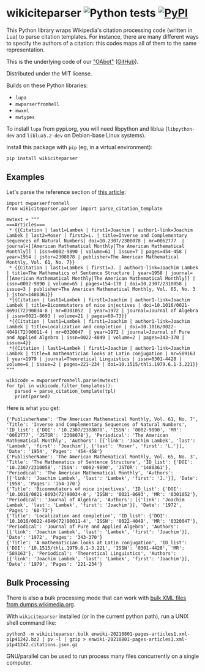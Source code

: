 wikiciteparser ![Python tests](https://github.com/dissemin/wikiciteparser/workflows/Python%20tests/badge.svg) [![PyPI](https://img.shields.io/pypi/v/wikiciteparser.svg)](https://pypi.python.org/pypi/wikiciteparser)
==============

This Python library wraps Wikipedia's citation processing code (written in Lua) to
parse citation templates. For instance, there are many different ways to specify the
authors of a citation: this codes maps all of them to the same representation.

This is the underlying code of our ["OAbot"](https://tools.wmflabs.org/oabot/) ([GitHub](https://github.com/dissemin/oabot)).

Distributed under the MIT license.

Builds on these Python libraries:

- `lupa`
- `mwparserfromhell`
- `mwxml`
- `mwtypes`

To install `lupa` from pypi.org, you will need libpython and liblua (`libpython-dev` and `liblua5.2-dev` on Debian-base Linux systems).

Install this package with `pip` (eg, in a virtual environment):

    pip install wikiciteparser

## Examples

Let's parse the reference section of [this article](https://en.wikipedia.org/wiki/Joachim_Lambek):

    import mwparserfromhell
    from wikiciteparser.parser import parse_citation_template
    
    mwtext = """
    ===Articles===
     * {{Citation | last1=Lambek | first1=Joachim | author1-link=Joachim Lambek | last2=Moser | first2=L. | title=Inverse and Complementary Sequences of Natural Numbers| doi=10.2307/2308078 | mr=0062777  | journal=[[American Mathematical Monthly|The American Mathematical Monthly]] | issn=0002-9890 | volume=61 | issue=7 | pages=454–458 | year=1954 | jstor=2308078 | publisher=The American Mathematical Monthly, Vol. 61, No. 7}}
     * {{Citation | last1=Lambek | first1=J. | author1-link=Joachim Lambek | title=The Mathematics of Sentence Structure | year=1958 | journal=[[American Mathematical Monthly|The American Mathematical Monthly]] | issn=0002-9890 | volume=65 | pages=154–170 | doi=10.2307/2310058 | issue=3 | publisher=The American Mathematical Monthly, Vol. 65, No. 3 | jstor=1480361}}
     *{{Citation | last1=Lambek | first1=Joachim | author1-link=Joachim Lambek | title=Bicommutators of nice injectives | doi=10.1016/0021-8693(72)90034-8 | mr=0301052  | year=1972 | journal=Journal of Algebra | issn=0021-8693 | volume=21 | pages=60–73}}
     *{{Citation | last1=Lambek | first1=Joachim | author1-link=Joachim Lambek | title=Localization and completion | doi=10.1016/0022-4049(72)90011-4 | mr=0320047  | year=1972 | journal=Journal of Pure and Applied Algebra | issn=0022-4049 | volume=2 | pages=343–370 | issue=4}}
     *{{Citation | last1=Lambek | first1=Joachim | author1-link=Joachim Lambek | title=A mathematician looks at Latin conjugation | mr=589163  | year=1979 | journal=Theoretical Linguistics | issn=0301-4428 | volume=6 | issue=2 | pages=221–234 | doi=10.1515/thli.1979.6.1-3.221}}
    """
    
    wikicode = mwparserfromhell.parse(mwtext)
    for tpl in wikicode.filter_templates():
       parsed = parse_citation_template(tpl)
       print(parsed)

Here is what you get:

    {'PublisherName': 'The American Mathematical Monthly, Vol. 61, No. 7', 'Title': 'Inverse and Complementary Sequences of Natural Numbers', 'ID_list': {'DOI': '10.2307/2308078', 'ISSN': '0002-9890', 'MR': '0062777', 'JSTOR': '2308078'}, 'Periodical': 'The American Mathematical Monthly', 'Authors': [{'link': 'Joachim Lambek', 'last': 'Lambek', 'first': 'Joachim'}, {'last': 'Moser', 'first': 'L.'}], 'Date': '1954', 'Pages': '454-458'}
    {'PublisherName': 'The American Mathematical Monthly, Vol. 65, No. 3', 'Title': 'The Mathematics of Sentence Structure', 'ID_list': {'DOI': '10.2307/2310058', 'ISSN': '0002-9890', 'JSTOR': '1480361'}, 'Periodical': 'The American Mathematical Monthly', 'Authors': [{'link': 'Joachim Lambek', 'last': 'Lambek', 'first': 'J.'}], 'Date': '1958', 'Pages': '154-170'}
    {'Title': 'Bicommutators of nice injectives', 'ID_list': {'DOI': '10.1016/0021-8693(72)90034-8', 'ISSN': '0021-8693', 'MR': '0301052'}, 'Periodical': 'Journal of Algebra', 'Authors': [{'link': 'Joachim Lambek', 'last': 'Lambek', 'first': 'Joachim'}], 'Date': '1972', 'Pages': '60-73'}
    {'Title': 'Localization and completion', 'ID_list': {'DOI': '10.1016/0022-4049(72)90011-4', 'ISSN': '0022-4049', 'MR': '0320047'}, 'Periodical': 'Journal of Pure and Applied Algebra', 'Authors': [{'link': 'Joachim Lambek', 'last': 'Lambek', 'first': 'Joachim'}], 'Date': '1972', 'Pages': '343-370'}
    {'Title': 'A mathematician looks at Latin conjugation', 'ID_list': {'DOI': '10.1515/thli.1979.6.1-3.221', 'ISSN': '0301-4428', 'MR': '589163'}, 'Periodical': 'Theoretical Linguistics', 'Authors': [{'link': 'Joachim Lambek', 'last': 'Lambek', 'first': 'Joachim'}], 'Date': '1979', 'Pages': '221-234'}


## Bulk Processing

There is also a bulk processing mode that can work with [bulk XML files from dumps.wikimedia.org](https://dumps.wikimedia.org/backup-index.html).

With `wikiciteparser` installed (or in the current python path), run a UNIX shell command like:

    python3 -m wikiciteparser.bulk enwiki-20210801-pages-articles1.xml-p1p41242.bz2 | pv -l | gzip > enwiki-20210801-pages-articles1.xml-p1p41242.citations.json.gz

GNU/parallel can be used to run process many files concurrently on a single computer.
